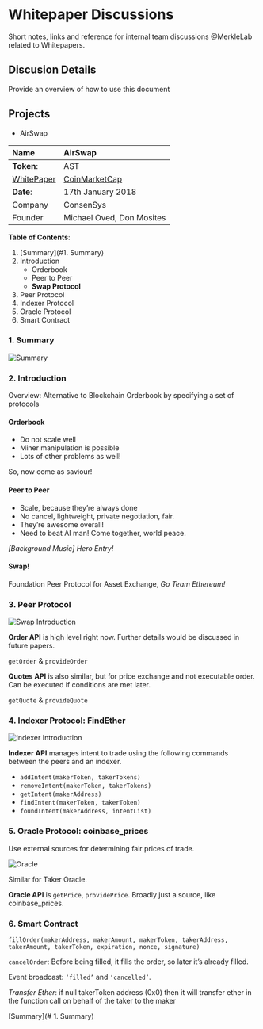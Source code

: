 # Whitepaper Discussions
Short notes, links and reference for internal team discussions @MerkleLab related to Whitepapers.

## Discusion Details
Provide an overview of how to use this document

## Projects
- AirSwap


| **Name**| AirSwap|
|:--------|:--------|
| **Token**:| AST|
|[WhitePaper](https://swap.tech/whitepaper/)|[CoinMarketCap](https://coinmarketcap.com/currencies/airswap/)|
|**Date**:| 17th January 2018|
|Company   |ConsenSys   |
|Founder   |Michael Oved, Don Mosites   |

**Table of Contents**:
1. [Summary](#1. Summary)
1. Introduction
    - Orderbook
    - Peer to Peer
    - **Swap Protocol**
1. Peer Protocol
1. Indexer Protocol
1. Oracle Protocol
1. Smart Contract


### 1. Summary
![Summary][1]

### 2. Introduction
Overview: Alternative to Blockchain Orderbook by specifying a set of protocols

#### Orderbook

- Do not scale well
- Miner manipulation is possible
- Lots of other problems as well!

So, now come as saviour!

#### Peer to Peer

- Scale, because they’re always done
- No cancel, lightweight, private negotiation, fair.
- They’re awesome overall!
- Need to beat AI man! Come together, world peace.

_[Background Music] Hero Entry!_

#### Swap!

Foundation Peer Protocol for Asset Exchange, _Go Team Ethereum!_


### 3. Peer Protocol
![Swap Introduction][2]

**Order API** is high level right now. Further details would be discussed in future papers.

`getOrder` & `provideOrder`

**Quotes API** is also similar, but for price exchange and not executable order. Can be executed if conditions are met later.

`getQuote` & `provideQuote`

### 4. Indexer Protocol: FindEther

![Indexer Introduction][3]

**Indexer API** manages intent to trade using the following commands between the peers and an indexer.

- `addIntent(makerToken, takerTokens)`
- `removeIntent(makerToken, takerTokens)`
- `getIntent(makerAddress)`
- `findIntent(makerToken, takerToken)`
- `foundIntent(makerAddress, intentList)`

### 5. Oracle Protocol: coinbase_prices

Use external sources for determining fair prices of trade.

![Oracle][4]

Similar for Taker Oracle.

**Oracle API** is `getPrice`, `providePrice`. Broadly just a source, like coinbase_prices.

### 6. Smart Contract

`fillOrder(makerAddress, makerAmount, makerToken, takerAddress, takerAmount, takerToken, expiration, nonce, signature)`

`cancelOrder`: Before being filled, it fills the order, so later it’s already filled.

Event broadcast: ``‘filled’`` and `‘cancelled’`.

_Transfer Ether_: if null takerToken address (0x0) then it will transfer ether in the function call on behalf of the taker to the maker

[Summary](# 1. Summary)

[1]: https://preview.ibb.co/ca2V7R/Screen_Shot_2018_01_17_at_8_27_49_PM.png
[4]: https://image.ibb.co/nrYEZ6/Screen_Shot_2018_01_17_at_8_19_28_PM.png
[3]: https://image.ibb.co/hWk6gm/Screen_Shot_2018_01_17_at_8_01_27_PM.png
[2]: https://image.ibb.co/c0jz1m/Screen_Shot_2018_01_17_at_7_31_55_PM.png
